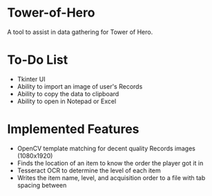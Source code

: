 # Tower-of-Hero
A tool to assist in data gathering for Tower of Hero.

# To-Do List
* Tkinter UI
* Ability to import an image of user's Records
* Ability to copy the data to clipboard
* Ability to open in Notepad or Excel

# Implemented Features
* OpenCV template matching for decent quality Records images (1080x1920)
* Finds the location of an item to know the order the player got it in
* Tesseract OCR to determine the level of each item
* Writes the item name, level, and acquisition order to a file with tab spacing between 
